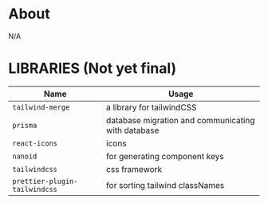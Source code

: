 # About

N/A

# LIBRARIES (Not yet final)

| Name                          | Usage                                              |
| ----------------------------- | -------------------------------------------------- |
| `tailwind-merge`              | a library for tailwindCSS                          |
| `prisma`                      | database migration and communicating with database |
| `react-icons`                 | icons                                              |
| `nanoid`                      | for generating component keys                      |
| `tailwindcss`                 | css framework                                      |
| `prettier-plugin-tailwindcss` | for sorting tailwind classNames                    |
